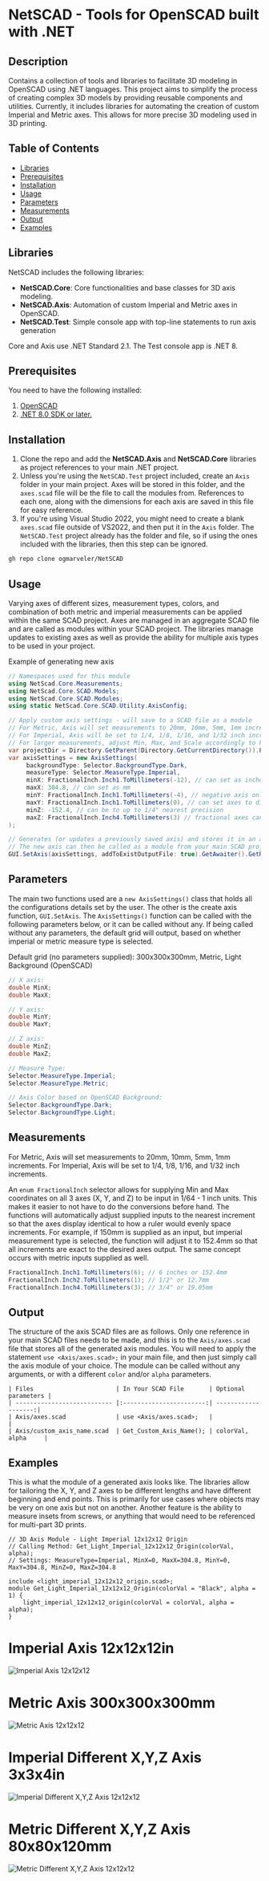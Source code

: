 # NetSCAD - Tools for OpenSCAD built with .NET

## Description
Contains a collection of tools and libraries to facilitate 3D modeling in OpenSCAD using .NET languages. This project aims to simplify the process of creating complex 3D models by providing reusable components and utilities. Currently, it includes libraries for automating the creation of custom Imperial and Metric axes. This allows for more precise 3D modeling used in 3D printing.

## Table of Contents
- [Libraries](#libraries)
- [Prerequisites](#prerequisites)
- [Installation](#installation)
- [Usage](#usage)
- [Parameters](#parameters)
- [Measurements](#measurements)
- [Output](#output)
- [Examples](#examples)

## Libraries
NetSCAD includes the following libraries:
- **NetSCAD.Core**: Core functionalities and base classes for 3D axis modeling.
- **NetSCAD.Axis**: Automation of custom Imperial and Metric axes in OpenSCAD.
- **NetSCAD.Test**: Simple console app with top-line statements to run axis generation

Core and Axis use .NET Standard 2.1. The Test console app is .NET 8.

## Prerequisites
You need to have the following installed: 

1. [OpenSCAD](https://openscad.org/downloads.html)
2. [.NET 8.0 SDK or later.](https://dotnet.microsoft.com/en-us/download)

## Installation
1. Clone the repo and add the **NetSCAD.Axis** and **NetSCAD.Core** libraries as project references to your main .NET project.
2. Unless you're using the ``NetSCAD.Test`` project included, create an ``Axis`` folder in your main project. Axes will be stored in this folder, and the ``axes.scad`` file will be the file to call the modules from. References to each one, along with the dimensions for each axis are saved in this file for easy reference.
3. If you're using Visual Studio 2022, you might need to create a blank ``axes.scad`` file outside of VS2022, and then put it in the ``Axis`` folder. The ``NetSCAD.Test`` project already has the folder and file, so if using the ones included with the libraries, then this step can be ignored.

```bash
gh repo clone ogmarveler/NetSCAD
```

## Usage
Varying axes of different sizes, measurement types, colors, and combination of both metric and imperial measurements can be applied within the same SCAD project. Axes are managed in an aggregate SCAD file and are called as modules within your SCAD project. The libraries manage updates to existing axes as well as provide the ability for multiple axis types to be used in your project.

Example of generating new axis
```csharp
// Namespaces used for this module
using NetScad.Core.Measurements;
using NetScad.Core.SCAD.Models;
using NetScad.Core.SCAD.Modules;
using static NetScad.Core.SCAD.Utility.AxisConfig;

// Apply custom axis settings - will save to a SCAD file as a module
// For Metric, Axis will set measurements to 20mm, 10mm, 5mm, 1mm increments.
// For Imperial, Axis will be set to 1/4, 1/8, 1/16, and 1/32 inch increments.
// For larger measurements, adjust Min, Max, and Scale accordingly to keep axis readable.
var projectDir = Directory.GetParent(Directory.GetCurrentDirectory()).Parent.Parent.FullName;
var axisSettings = new AxisSettings(
     backgroundType: Selector.BackgroundType.Dark,
     measureType: Selector.MeasureType.Imperial,
     minX: FractionalInch.Inch1.ToMillimeters(-12), // can set as inches
     maxX: 304.8, // can set as mm
     minY: FractionalInch.Inch1.ToMillimeters(-4), // negative axis only can be applied (insets, etc.)
     maxY: FractionalInch.Inch1.ToMillimeters(0), // can set axes to different lengths
     minZ: -152.4, // can be to up to 1/4" nearest precision
     maxZ: FractionalInch.Inch4.ToMillimeters(3) // fractional axes can be used (3/4")
);

// Generates (or updates a previously saved axis) and stores it in an aggregate axes file
// The new axis can then be called as a module from your main SCAD project file
GUI.SetAxis(axisSettings, addToExistOutputFile: true).GetAwaiter().GetResult();
```

## Parameters
The main two functions used are a ``new AxisSettings()`` class that holds all the configurations details set by the user. The other is the create axis function, ``GUI.SetAxis``. The ``AxisSettings()`` function can be called with the following parameters below, or it can be called without any. If being called without any parameters, the default grid will output, based on whether imperial or metric measure type is selected.

Default grid (no parameters supplied): 300x300x300mm, Metric, Light Background (OpenSCAD)

```csharp
// X axis:
double MinX;
double MaxX;

// Y axis:
double MinY;
double MaxY;

// Z axis:
double MinZ;
double MaxZ;

// Measure Type:
Selector.MeasureType.Imperial;
Selector.MeasureType.Metric;

// Axis Color based on OpenSCAD Background:
Selector.BackgroundType.Dark;
Selector.BackgroundType.Light;
```

## Measurements
For Metric, Axis will set measurements to 20mm, 10mm, 5mm, 1mm increments.
For Imperial, Axis will be set to 1/4, 1/8, 1/16, and 1/32 inch increments.

An ``enum FractionalInch`` selector allows for supplying Min and Max coordinates on all 3 axes (X, Y, and Z) to be input in 1/64 - 1 inch units. This makes it easier to not have to do the conversions before hand. The functions will automatically adjust supplied inputs to the nearest increment so that the axes display identical to how a ruler would evenly space increments. For example, if 150mm is supplied as an input, but imperial measurement type is selected, the function will adjust it to 152.4mm so that all increments are exact to the desired axes output. The same concept occurs with metric inputs supplied as well.

```csharp
FractionalInch.Inch1.ToMillimeters(6); // 6 inches or 152.4mm
FractionalInch.Inch2.ToMillimeters(1); // 1/2" or 12.7mm
FractionalInch.Inch4.ToMillimeters(3); // 3/4" or 19.05mm
```

## Output
The structure of the axis SCAD files are as follows. Only one reference in your main SCAD files needs to be made, and this is to the ``Axis/axes.scad`` file that stores all of the generated axis modules. You will need to apply the statement ``use <Axis/axes.scad>;`` in your main file, and then just simply call the axis module of your choice. The module can be called without any arguments, or with a different ``color`` and/or ``alpha`` parameters.

```
| Files                       | In Your SCAD File       | Optional parameters |
| --------------------------- |:-----------------------:| -------------------:|
| Axis/axes.scad              | use <Axis/axes.scad>;   |                     |
| Axis/custom_axis_name.scad  | Get_Custom_Axis_Name(); | colorVal, alpha     |
```

## Examples
This is what the module of a generated axis looks like. 
The libraries allow for tailoring the X, Y, and Z axes to be different lengths and have different beginning and end points. 
This is primarily for use cases where objects may be very on one axis but not on another. 
Another feature is the ability to measure insets from screws, or anything that would need to be referenced for multi-part 3D prints.

```scad
// 3D Axis Module - Light Imperial 12x12x12 Origin
// Calling Method: Get_Light_Imperial_12x12x12_Origin(colorVal, alpha);
// Settings: MeasureType=Imperial, MinX=0, MaxX=304.8, MinY=0, MaxY=304.8, MinZ=0, MaxZ=304.8

include <light_imperial_12x12x12_origin.scad>;
module Get_Light_Imperial_12x12x12_Origin(colorVal = "Black", alpha = 1) {
    light_imperial_12x12x12_origin(colorVal = colorVal, alpha = alpha);
}
```

# Imperial Axis 12x12x12in
![Imperial Axis 12x12x12](https://github.com/ogmarveler/NetSCAD/blob/65494dc4a4c5c5d7465677635949959922d0c2a0/NetScad.Axis/Images/oscadAxis_imperial.PNG)

# Metric Axis 300x300x300mm
![Metric Axis 12x12x12](https://github.com/ogmarveler/NetSCAD/blob/65494dc4a4c5c5d7465677635949959922d0c2a0/NetScad.Axis/Images/oscadAxis_metric.PNG)

# Imperial Different X,Y,Z Axis 3x3x4in
![Imperial Different X,Y,Z Axis 12x12x12](https://github.com/ogmarveler/NetSCAD/blob/65494dc4a4c5c5d7465677635949959922d0c2a0/NetScad.Axis/Images/oscadAxis_imperial_custom.PNG)

# Metric Different X,Y,Z Axis 80x80x120mm
![Metric Different X,Y,Z Axis 12x12x12](https://github.com/ogmarveler/NetSCAD/blob/65494dc4a4c5c5d7465677635949959922d0c2a0/NetScad.Axis/Images/oscadAxis_metric_custom.PNG)

